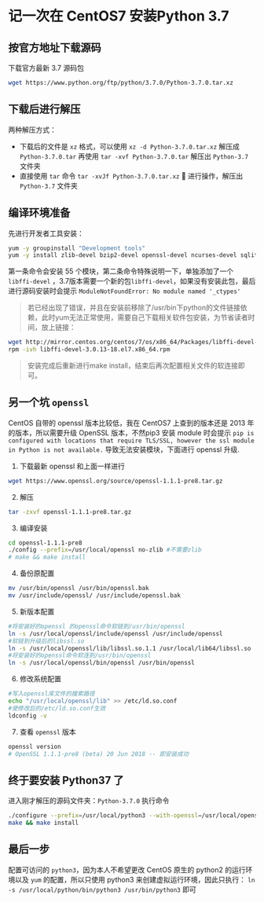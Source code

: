 # 记一次在 CentOS7 安装Python 3.7

## 按官方地址下载源码
下载官方最新 3.7 源码包
```bash
wget https://www.python.org/ftp/python/3.7.0/Python-3.7.0.tar.xz
```

## 下载后进行解压
两种解压方式：
- 下载后的文件是 `xz` 格式，可以使用 `xz -d Python-3.7.0.tar.xz` 解压成 `Python-3.7.0.tar` 再使用 `tar -xvf Python-3.7.0.tar` 解压出 `Python-3.7` 文件夹
- 直接使用 `tar` 命令 `tar -xvJf Python-3.7.0.tar.xz`  进行操作，解压出 `Python-3.7` 文件夹

## 编译环境准备
先进行开发者工具安装：
```bash
yum -y groupinstall "Development tools"
yum -y install zlib-devel bzip2-devel openssl-devel ncurses-devel sqlite-devel readline-devel tk-devel gdbm-devel db4-devel libpcap-devel xz-devel  libffi-devel
```
第一条命令会安装 55 个模块，第二条命令特殊说明一下，单独添加了一个 `libffi-devel` ，3.7版本需要一个新的包`libffi-devel`，如果没有安装此包，最后进行源码安装时会提示 `ModuleNotFoundError: No module named '_ctypes'`
> 若已经出现了错误，并且在安装前移除了/usr/bin下python的文件链接依赖，此时yum无法正常使用，需要自己下载相关软件包安装，为节省读者时间，放上链接：
```bash
wget http://mirror.centos.org/centos/7/os/x86_64/Packages/libffi-devel-3.0.13-18.el7.x86_64.rpm
rpm -ivh libffi-devel-3.0.13-18.el7.x86_64.rpm
```
> 安装完成后重新进行make install，结束后再次配置相关文件的软连接即可。


## 另一个坑 `openssl`
CentOS 自带的 openssl 版本比较低，我在 CentOS7 上查到的版本还是 2013 年的版本，所以需要升级 OpenSSL 版本，不然pip3 安装 module 时会提示 `pip is configured with locations that require TLS/SSL, however the ssl module in Python is not available.` 导致无法安装模块，下面进行 openssl 升级.

1. 下载最新 openssl
和上面一样进行
```bash
wget https://www.openssl.org/source/openssl-1.1.1-pre8.tar.gz
```
2. 解压
```bash
tar -zxvf openssl-1.1.1-pre8.tar.gz
```
3. 编译安装
```bash
cd openssl-1.1.1-pre8
./config --prefix=/usr/local/openssl no-zlib #不需要zlib
# make && make install
```
4. 备份原配置
```bash
mv /usr/bin/openssl /usr/bin/openssl.bak
mv /usr/include/openssl/ /usr/include/openssl.bak
```
5. 新版本配置
```bash
#将安装好的openssl 的openssl命令软链到/usr/bin/openssl
ln -s /usr/local/openssl/include/openssl /usr/include/openssl
#软链到升级后的libssl.so
ln -s /usr/local/openssl/lib/libssl.so.1.1 /usr/local/lib64/libssl.so
#将安装好的openssl命令软连到/usr/bin/openssl
ln -s /usr/local/openssl/bin/openssl /usr/bin/openssl
```
6. 修改系统配置
```bash
#写入openssl库文件的搜索路径
echo "/usr/local/openssl/lib" >> /etc/ld.so.conf
#使修改后的/etc/ld.so.conf生效 
ldconfig -v
```

7. 查看 `openssl` 版本
```bash
openssl version
# OpenSSL 1.1.1-pre8 (beta) 20 Jun 2018 -- 即安装成功
```

## 终于要安装 Python37 了
进入刚才解压的源码文件夹：`Python-3.7.0` 执行命令
```bash
./configure --prefix=/usr/local/python3 --with-openssl=/usr/local/openssl
make && make install
```

## 最后一步
配置可访问的 `python3`，因为本人不希望更改 CentOS 原生的 python2 的运行环境以及 `yum` 的配置，所以只使用 python3 来创建虚拟运行环境，因此只执行： `ln -s /usr/local/python/bin/python3 /usr/bin/python3` 即可